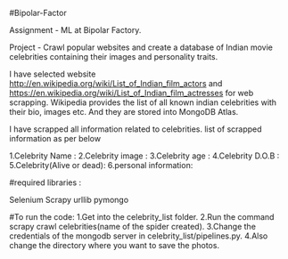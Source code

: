 #Bipolar-Factor

Assignment - ML at Bipolar Factory.

Project - Crawl popular websites and create a database of Indian movie celebrities containing their images and personality traits.

I have selected website http://en.wikipedia.org/wiki/List_of_Indian_film_actors and https://en.wikipedia.org/wiki/List_of_Indian_film_actresses for web scrapping. Wikipedia provides the list of all known indian celebrities with their bio, images etc. And they are stored into MongoDB Atlas.

I have scrapped all information related to celebrities. list of scrapped information as per below

1.Celebrity Name :
2.Celebrity image :
3.Celebrity age :
4.Celebrity D.O.B :
5.Celebrity(Alive or dead):
6.personal information:

#required libraries :

Selenium
Scrapy
urllib
pymongo

#To run the code:
1.Get into the celebrity_list folder.
2.Run the command scrapy crawl celebrities(name of the spider created).
3.Change the credentials of the mongodb server in celebrity_list/pipelines.py. 
4.Also change the directory where you want to save the photos.
